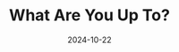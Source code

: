 ---
title: What Are You Up To?
fulltitle: What Are You Up To, Scout?

date: 2024-10-22

tags:
- 2024
characters:
- tzipora
categories:
- story
keywords:
- 2024

rgb: 105, 105, 156

url: /stories/purple-scout/
image: /images/fullres/scout.jpg
caption: Scouts learn to shoot in [[Vekllei]].
---